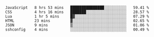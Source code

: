 
<!--START_SECTION:waka-->

```text
JavaScript   8 hrs 53 mins   ███████████████░░░░░░░░░░   59.41 %
CSS          4 hrs 16 mins   ███████░░░░░░░░░░░░░░░░░░   28.57 %
Lua          1 hr 5 mins     █▓░░░░░░░░░░░░░░░░░░░░░░░   07.29 %
HTML         23 mins         ▓░░░░░░░░░░░░░░░░░░░░░░░░   02.65 %
JSON         9 mins          ▒░░░░░░░░░░░░░░░░░░░░░░░░   01.06 %
sshconfig    4 mins          ░░░░░░░░░░░░░░░░░░░░░░░░░   00.49 %
```

<!--END_SECTION:waka-->

<!--unk0e-ctrlmd-blitzh-->

